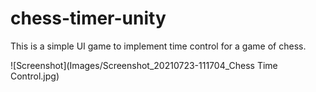 # chess-timer-unity

This is a simple UI game to implement time control for a game of chess. 


![Screenshot](Images/Screenshot_20210723-111704_Chess Time Control.jpg)
